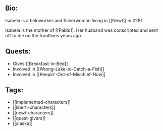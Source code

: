 ## Bio:

Isabela is a fieldworker and fisherwoman living in [[Newt]] in 2281.

Isabela is the mother of [[Pablo]]. Her husband was conscripted and sent off to die on the frontlines years ago.

## Quests:

- Gives [[Breakfast-in-Bed]]
- Involved in [[Wrong-Lake-to-Catch-a-Fish]]
- Involved in [[Keepin'-Out-of-Mischief-Now]]

## Tags:

- [[implemented-characters]]
- [[liberti-characters]]
- [[newt-characters]]
- [[quest-givers]]
- [[alaska]]